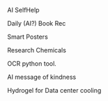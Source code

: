 AI SelfHelp

Daily (AI?) Book Rec

Smart Posters 

Research Chemicals

OCR python tool.

AI message of kindness

Hydrogel for Data center cooling